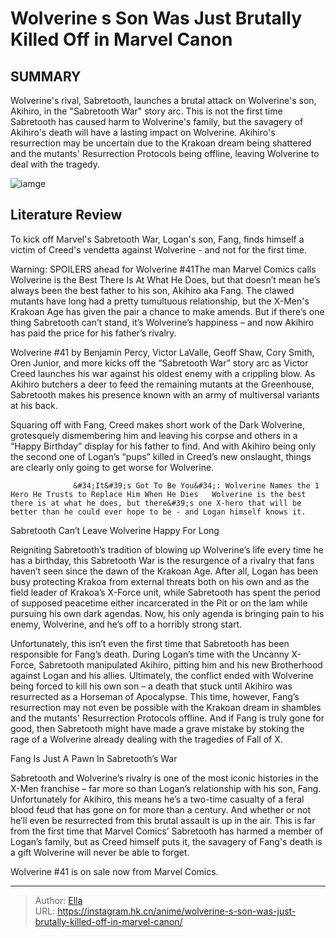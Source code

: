 # Wolverine s Son Was Just Brutally Killed Off in Marvel Canon


## SUMMARY 



  Wolverine&#39;s rival, Sabretooth, launches a brutal attack on Wolverine&#39;s son, Akihiro, in the &#34;Sabretooth War&#34; story arc.   This is not the first time Sabretooth has caused harm to Wolverine&#39;s family, but the savagery of Akihiro&#39;s death will have a lasting impact on Wolverine.   Akihiro&#39;s resurrection may be uncertain due to the Krakoan dream being shattered and the mutants&#39; Resurrection Protocols being offline, leaving Wolverine to deal with the tragedy.  

![iamge](https://static1.srcdn.com/wordpress/wp-content/uploads/2022/06/Wolverine-with-claws-and-daken-his-son.jpg)

## Literature Review

To kick off Marvel&#39;s Sabretooth War, Logan&#39;s son, Fang, finds himself a victim of Creed&#39;s vendetta against Wolverine - and not for the first time.




Warning: SPOILERS ahead for Wolverine #41The man Marvel Comics calls Wolverine is the Best There Is At What He Does, but that doesn’t mean he’s always been the best father to his son, Akihiro aka Fang. The clawed mutants have long had a pretty tumultuous relationship, but the X-Men&#39;s Krakoan Age has given the pair a chance to make amends. But if there’s one thing Sabretooth can’t stand, it’s Wolverine’s happiness – and now Akihiro has paid the price for his father’s rivalry.




Wolverine #41 by Benjamin Percy, Victor LaValle, Geoff Shaw, Cory Smith, Oren Junior, and more kicks off the “Sabretooth War” story arc as Victor Creed launches his war against his oldest enemy with a crippling blow. As Akihiro butchers a deer to feed the remaining mutants at the Greenhouse, Sabretooth makes his presence known with an army of multiversal variants at his back.



          

Squaring off with Fang, Creed makes short work of the Dark Wolverine, grotesquely dismembering him and leaving his corpse and others in a “Happy Birthday” display for his father to find. And with Akihiro being only the second one of Logan’s “pups” killed in Creed’s new onslaught, things are clearly only going to get worse for Wolverine.




                  &#34;It&#39;s Got To Be You&#34;: Wolverine Names the 1 Hero He Trusts to Replace Him When He Dies   Wolverine is the best there is at what he does, but there&#39;s one X-hero that will be better than he could ever hope to be - and Logan himself knows it.   


 Sabretooth Can’t Leave Wolverine Happy For Long 
          

Reigniting Sabretooth’s tradition of blowing up Wolverine’s life every time he has a birthday, this Sabretooth War is the resurgence of a rivalry that fans haven’t seen since the dawn of the Krakoan Age. After all, Logan has been busy protecting Krakoa from external threats both on his own and as the field leader of Krakoa’s X-Force unit, while Sabretooth has spent the period of supposed peacetime either incarcerated in the Pit or on the lam while pursuing his own dark agendas. Now, his only agenda is bringing pain to his enemy, Wolverine, and he’s off to a horribly strong start.




Unfortunately, this isn’t even the first time that Sabretooth has been responsible for Fang’s death. During Logan’s time with the Uncanny X-Force, Sabretooth manipulated Akihiro, pitting him and his new Brotherhood against Logan and his allies. Ultimately, the conflict ended with Wolverine being forced to kill his own son – a death that stuck until Akihiro was resurrected as a Horseman of Apocalypse. This time, however, Fang’s resurrection may not even be possible with the Krakoan dream in shambles and the mutants&#39; Resurrection Protocols offline. And if Fang is truly gone for good, then Sabretooth might have made a grave mistake by stoking the rage of a Wolverine already dealing with the tragedies of Fall of X.



 Fang Is Just A Pawn In Sabretooth’s War 
          

Sabretooth and Wolverine’s rivalry is one of the most iconic histories in the X-Men franchise – far more so than Logan’s relationship with his son, Fang. Unfortunately for Akihiro, this means he’s a two-time casualty of a feral blood feud that has gone on for more than a century. And whether or not he’ll even be resurrected from this brutal assault is up in the air. This is far from the first time that Marvel Comics’ Sabretooth has harmed a member of Logan’s family, but as Creed himself puts it, the savagery of Fang&#39;s death is a gift Wolverine will never be able to forget.






Wolverine #41 is on sale now from Marvel Comics.





---

> Author: [Ella](https://instagram.hk.cn/)  
> URL: https://instagram.hk.cn/anime/wolverine-s-son-was-just-brutally-killed-off-in-marvel-canon/  

